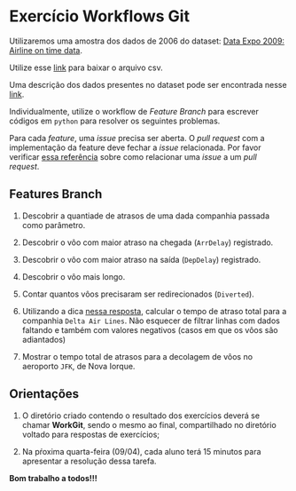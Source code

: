 # Exercício Workflows Git

Utilizaremos uma amostra dos dados de 2006 do dataset: [Data Expo 2009: Airline on time data](https://doi.org/10.7910/DVN/HG7NV7).

Utilize esse [link](https://github.com/claytontey/DS_Unesp/tree/main/Datasets) para baixar o arquivo csv.

Uma descrição dos dados presentes no dataset pode ser encontrada nesse
[link](http://stat-computing.org/dataexpo/2009/the-data.html).

Individualmente, utilize o workflow de *Feature Branch* para escrever códigos em `python` para resolver os seguintes problemas.

Para cada *feature*, uma *issue* precisa ser aberta. O *pull request* com a implementação da feature deve fechar a *issue* relacionada. Por favor verificar [essa referência](https://docs.github.com/en/github/managing-your-work-on-github/linking-a-pull-request-to-an-issue#linking-a-pull-request-to-an-issue-using-a-keyword) sobre como relacionar uma *issue* a um *pull request*.

## Features Branch

1. Descobrir a quantiade de atrasos de uma dada companhia passada como parâmetro. 

1. Descobrir o vôo com maior atraso na chegada (`ArrDelay`) registrado.

1. Descobrir o vôo com maior atraso na saída (`DepDelay`) registrado.

1. Descobrir o vôo mais longo.

1. Contar quantos vôos precisaram ser redirecionados (`Diverted`).

1. Utilizando a dica [nessa resposta](https://stackoverflow.com/a/3096575), calcular o tempo de atraso total para a companhia `Delta Air Lines`. Não esquecer de filtrar linhas com dados faltando e também com valores negativos (casos em que os vôos são adiantados) 

1. Mostrar o tempo total de atrasos para a decolagem de vôos no aeroporto `JFK`, de Nova Iorque.

## Orientações

1. O diretório criado contendo o resultado dos exercícios deverá se chamar **WorkGit**, sendo o mesmo ao final, compartilhado no diretório voltado para respostas de exercícios;

1. Na pŕoxima quarta-feira (09/04), cada aluno terá 15 minutos para apresentar a resolução dessa tarefa.

**Bom trabalho a todos!!!**


